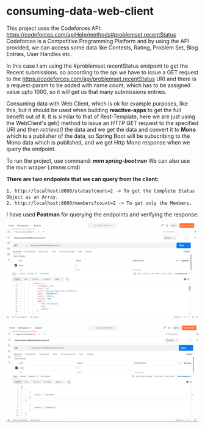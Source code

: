 # consuming-data-web-client

This project uses the Codeforces API: https://codeforces.com/apiHelp/methods#problemset.recentStatus
Codeforces is a Competitive Programming Platform and by using the API provided, we can access some
data like Contests, Rating, Problem Set, Blog Entries, User Handles etc.

In this case I am using the #problemset.recentStatus endpoint to get the Recent submissions.
so according to the api we have to issue a GET request to the  https://codeforces.com/api/problemset.recentStatus
URI and there is a request-param to be added with name count, which has to be assigned value upto 1000, so it
will get us that many submissions entries.

Consuming data with Web Client, which is ok for example purposes, like this, but it should be used
when building **reactive-apps** to get the full benefit out of it.
It is similar to that of Rest-Template, here we are just using the WebClient's get() method to issue
an _HTTP GET_ request to the specified URI and then _retrieve()_ the data and we get the data and convert
it to **Mono<T>** which is a publisher of the data, so Spring Boot will be subscribing to the Mono
data which is published, and we get Http Mono response when we query the endpoint.


To run the project, use command: **_mvn spring-boot:run_**
We can also use the mvn wraper (.mvnw.cmd) 

**There are two endpoints that we can query from the client:**

    1. http://localhost:8080/status?count=2 -> To get the Complete Status Object as an Array.
    2. http://localhost:8080/members?count=2 -> To get only the Members.

I have used **Postman** for querying the endpoints and verifying the response:

![img.png](img.png)

![img_1.png](img_1.png)